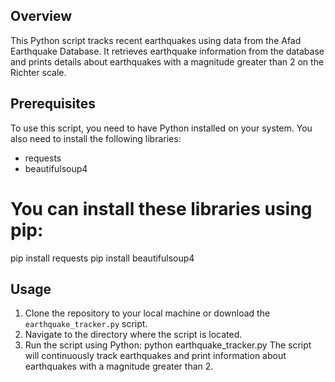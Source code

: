 ## Overview
 This Python script tracks recent earthquakes using data from the Afad Earthquake Database.
 It retrieves earthquake information from the database and prints details about earthquakes
 with a magnitude greater than 2 on the Richter scale.

## Prerequisites
 To use this script, you need to have Python installed on your system. You also need to
install the following libraries:
 - requests
 - beautifulsoup4

# You can install these libraries using pip:
pip install requests
pip install beautifulsoup4

## Usage
 1. Clone the repository to your local machine or download the `earthquake_tracker.py` script.
 2. Navigate to the directory where the script is located.
 3. Run the script using Python:
 python earthquake_tracker.py
 The script will continuously track earthquakes and print information about earthquakes
 with a magnitude greater than 2.
